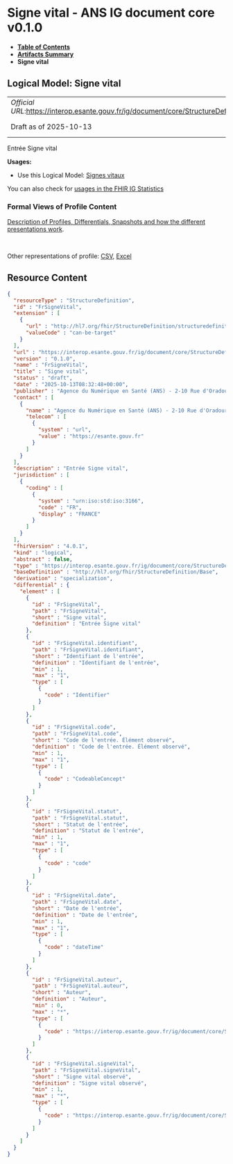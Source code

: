# Signe vital - ANS IG document core v0.1.0

* [**Table of Contents**](toc.md)
* [**Artifacts Summary**](artifacts.md)
* **Signe vital**

## Logical Model: Signe vital 

| | |
| :--- | :--- |
| *Official URL*:https://interop.esante.gouv.fr/ig/document/core/StructureDefinition/FrSigneVital | *Version*:0.1.0 |
| Draft as of 2025-10-13 | *Computable Name*:FrSigneVital |

 
Entrée Signe vital 

**Usages:**

* Use this Logical Model: [Signes vitaux](StructureDefinition-FrSignesVitaux.md)

You can also check for [usages in the FHIR IG Statistics](https://packages2.fhir.org/xig/ans.document.fr.core|current/StructureDefinition/FrSigneVital)

### Formal Views of Profile Content

 [Description of Profiles, Differentials, Snapshots and how the different presentations work](http://build.fhir.org/ig/FHIR/ig-guidance/readingIgs.html#structure-definitions). 

 

Other representations of profile: [CSV](StructureDefinition-FrSigneVital.csv), [Excel](StructureDefinition-FrSigneVital.xlsx) 



## Resource Content

```json
{
  "resourceType" : "StructureDefinition",
  "id" : "FrSigneVital",
  "extension" : [
    {
      "url" : "http://hl7.org/fhir/StructureDefinition/structuredefinition-type-characteristics",
      "valueCode" : "can-be-target"
    }
  ],
  "url" : "https://interop.esante.gouv.fr/ig/document/core/StructureDefinition/FrSigneVital",
  "version" : "0.1.0",
  "name" : "FrSigneVital",
  "title" : "Signe vital",
  "status" : "draft",
  "date" : "2025-10-13T08:32:48+00:00",
  "publisher" : "Agence du Numérique en Santé (ANS) - 2-10 Rue d'Oradour-sur-Glane, 75015 Paris",
  "contact" : [
    {
      "name" : "Agence du Numérique en Santé (ANS) - 2-10 Rue d'Oradour-sur-Glane, 75015 Paris",
      "telecom" : [
        {
          "system" : "url",
          "value" : "https://esante.gouv.fr"
        }
      ]
    }
  ],
  "description" : "Entrée Signe vital",
  "jurisdiction" : [
    {
      "coding" : [
        {
          "system" : "urn:iso:std:iso:3166",
          "code" : "FR",
          "display" : "FRANCE"
        }
      ]
    }
  ],
  "fhirVersion" : "4.0.1",
  "kind" : "logical",
  "abstract" : false,
  "type" : "https://interop.esante.gouv.fr/ig/document/core/StructureDefinition/FrSigneVital",
  "baseDefinition" : "http://hl7.org/fhir/StructureDefinition/Base",
  "derivation" : "specialization",
  "differential" : {
    "element" : [
      {
        "id" : "FrSigneVital",
        "path" : "FrSigneVital",
        "short" : "Signe vital",
        "definition" : "Entrée Signe vital"
      },
      {
        "id" : "FrSigneVital.identifiant",
        "path" : "FrSigneVital.identifiant",
        "short" : "Identifiant de l'entrée",
        "definition" : "Identifiant de l'entrée",
        "min" : 1,
        "max" : "1",
        "type" : [
          {
            "code" : "Identifier"
          }
        ]
      },
      {
        "id" : "FrSigneVital.code",
        "path" : "FrSigneVital.code",
        "short" : "Code de l'entrée. Élément observé",
        "definition" : "Code de l'entrée. Élément observé",
        "min" : 1,
        "max" : "1",
        "type" : [
          {
            "code" : "CodeableConcept"
          }
        ]
      },
      {
        "id" : "FrSigneVital.statut",
        "path" : "FrSigneVital.statut",
        "short" : "Statut de l'entrée",
        "definition" : "Statut de l'entrée",
        "min" : 1,
        "max" : "1",
        "type" : [
          {
            "code" : "code"
          }
        ]
      },
      {
        "id" : "FrSigneVital.date",
        "path" : "FrSigneVital.date",
        "short" : "Date de l'entrée",
        "definition" : "Date de l'entrée",
        "min" : 1,
        "max" : "1",
        "type" : [
          {
            "code" : "dateTime"
          }
        ]
      },
      {
        "id" : "FrSigneVital.auteur",
        "path" : "FrSigneVital.auteur",
        "short" : "Auteur",
        "definition" : "Auteur",
        "min" : 0,
        "max" : "*",
        "type" : [
          {
            "code" : "https://interop.esante.gouv.fr/ig/document/core/StructureDefinition/Auteur"
          }
        ]
      },
      {
        "id" : "FrSigneVital.signeVital",
        "path" : "FrSigneVital.signeVital",
        "short" : "Signe vital observé",
        "definition" : "Signe vital observé",
        "min" : 1,
        "max" : "*",
        "type" : [
          {
            "code" : "https://interop.esante.gouv.fr/ig/document/core/StructureDefinition/FrSigneVitalObserve"
          }
        ]
      }
    ]
  }
}

```
